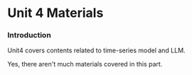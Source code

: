 # Unit 4 Materials
### Introduction
Unit4 covers contents related to time-series model and LLM. 

Yes, there aren't much materials covered in this part.

